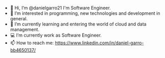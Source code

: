 - 👋 Hi, I’m @danielgarro21 I'm Software Engineer.
- 👀 I’m interested in programming, new technologies and development in general. 
- 🌱 I’m currently learning and entering the world of cloud and data management.
- 💻 I’m currently work as Software Engineer.
- 📫 How to reach me: https://www.linkedin.com/in/daniel-garro-bb4650137/

<!---
danielgarro21/danielgarro21 is a ✨ special ✨ repository because its `README.md` (this file) appears on your GitHub profile.
You can click the Preview link to take a look at your changes.
--->
